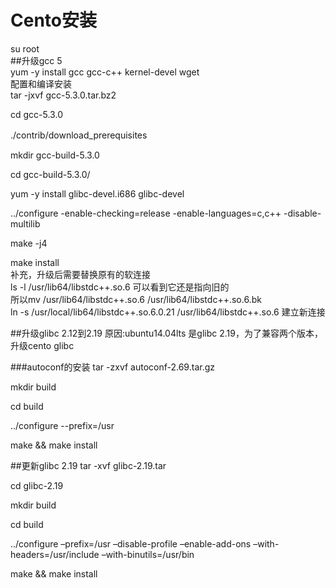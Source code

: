 # Cento安装

su root  
##升级gcc 5  
yum -y install gcc gcc-c++ kernel-devel wget  
配置和编译安装  
tar -jxvf gcc-5.3.0.tar.bz2  

cd gcc-5.3.0

./contrib/download_prerequisites　

mkdir gcc-build-5.3.0

cd gcc-build-5.3.0/

yum -y install glibc-devel.i686 glibc-devel

../configure -enable-checking=release -enable-languages=c,c++ -disable-multilib

make -j4

make install  
补充，升级后需要替换原有的软连接  
ls -l /usr/lib64/libstdc++.so.6  可以看到它还是指向旧的  
所以mv /usr/lib64/libstdc++.so.6 /usr/lib64/libstdc++.so.6.bk  
ln -s /usr/local/lib64/libstdc++.so.6.0.21 /usr/lib64/libstdc++.so.6 建立新连接



##升级glibc 2.12到2.19
原因:ubuntu14.04lts 是glibc 2.19，为了兼容两个版本，升级cento glibc

###autoconf的安装
tar -zxvf autoconf-2.69.tar.gz

mkdir build

cd build

../configure --prefix=/usr

make && make install

##更新glibc 2.19
tar -xvf glibc-2.19.tar

cd glibc-2.19

mkdir build

cd build

../configure –prefix=/usr –disable-profile –enable-add-ons –with-headers=/usr/include –with-binutils=/usr/bin

make && make install





